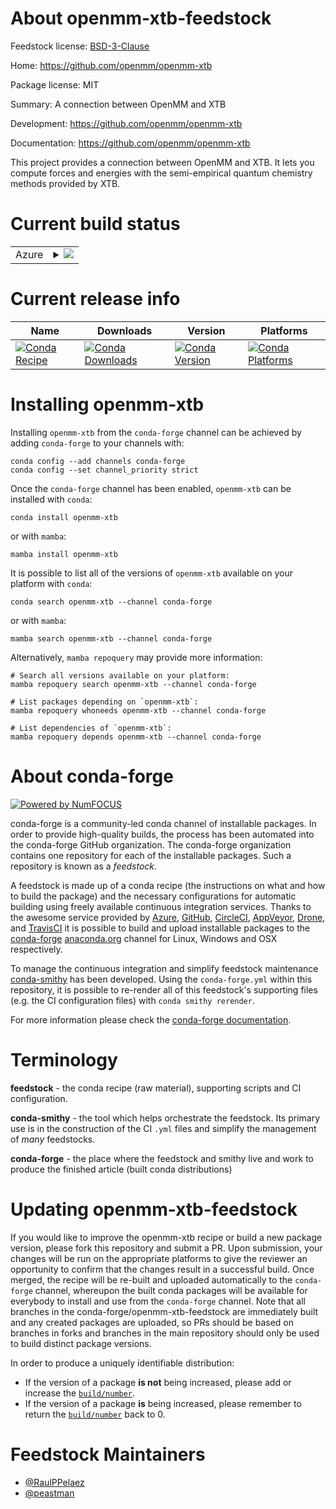 About openmm-xtb-feedstock
==========================

Feedstock license: [BSD-3-Clause](https://github.com/conda-forge/openmm-xtb-feedstock/blob/main/LICENSE.txt)

Home: https://github.com/openmm/openmm-xtb

Package license: MIT

Summary: A connection between OpenMM and XTB

Development: https://github.com/openmm/openmm-xtb

Documentation: https://github.com/openmm/openmm-xtb

This project provides a connection between OpenMM and XTB.
It lets you compute forces and energies with the semi-empirical
quantum chemistry methods provided by XTB.


Current build status
====================


<table>
    
  <tr>
    <td>Azure</td>
    <td>
      <details>
        <summary>
          <a href="https://dev.azure.com/conda-forge/feedstock-builds/_build/latest?definitionId=22227&branchName=main">
            <img src="https://dev.azure.com/conda-forge/feedstock-builds/_apis/build/status/openmm-xtb-feedstock?branchName=main">
          </a>
        </summary>
        <table>
          <thead><tr><th>Variant</th><th>Status</th></tr></thead>
          <tbody><tr>
              <td>linux_64_python3.10.____cpython</td>
              <td>
                <a href="https://dev.azure.com/conda-forge/feedstock-builds/_build/latest?definitionId=22227&branchName=main">
                  <img src="https://dev.azure.com/conda-forge/feedstock-builds/_apis/build/status/openmm-xtb-feedstock?branchName=main&jobName=linux&configuration=linux%20linux_64_python3.10.____cpython" alt="variant">
                </a>
              </td>
            </tr><tr>
              <td>linux_64_python3.11.____cpython</td>
              <td>
                <a href="https://dev.azure.com/conda-forge/feedstock-builds/_build/latest?definitionId=22227&branchName=main">
                  <img src="https://dev.azure.com/conda-forge/feedstock-builds/_apis/build/status/openmm-xtb-feedstock?branchName=main&jobName=linux&configuration=linux%20linux_64_python3.11.____cpython" alt="variant">
                </a>
              </td>
            </tr><tr>
              <td>linux_64_python3.12.____cpython</td>
              <td>
                <a href="https://dev.azure.com/conda-forge/feedstock-builds/_build/latest?definitionId=22227&branchName=main">
                  <img src="https://dev.azure.com/conda-forge/feedstock-builds/_apis/build/status/openmm-xtb-feedstock?branchName=main&jobName=linux&configuration=linux%20linux_64_python3.12.____cpython" alt="variant">
                </a>
              </td>
            </tr><tr>
              <td>osx_64_python3.10.____cpython</td>
              <td>
                <a href="https://dev.azure.com/conda-forge/feedstock-builds/_build/latest?definitionId=22227&branchName=main">
                  <img src="https://dev.azure.com/conda-forge/feedstock-builds/_apis/build/status/openmm-xtb-feedstock?branchName=main&jobName=osx&configuration=osx%20osx_64_python3.10.____cpython" alt="variant">
                </a>
              </td>
            </tr><tr>
              <td>osx_64_python3.11.____cpython</td>
              <td>
                <a href="https://dev.azure.com/conda-forge/feedstock-builds/_build/latest?definitionId=22227&branchName=main">
                  <img src="https://dev.azure.com/conda-forge/feedstock-builds/_apis/build/status/openmm-xtb-feedstock?branchName=main&jobName=osx&configuration=osx%20osx_64_python3.11.____cpython" alt="variant">
                </a>
              </td>
            </tr><tr>
              <td>osx_64_python3.12.____cpython</td>
              <td>
                <a href="https://dev.azure.com/conda-forge/feedstock-builds/_build/latest?definitionId=22227&branchName=main">
                  <img src="https://dev.azure.com/conda-forge/feedstock-builds/_apis/build/status/openmm-xtb-feedstock?branchName=main&jobName=osx&configuration=osx%20osx_64_python3.12.____cpython" alt="variant">
                </a>
              </td>
            </tr><tr>
              <td>osx_arm64_python3.10.____cpython</td>
              <td>
                <a href="https://dev.azure.com/conda-forge/feedstock-builds/_build/latest?definitionId=22227&branchName=main">
                  <img src="https://dev.azure.com/conda-forge/feedstock-builds/_apis/build/status/openmm-xtb-feedstock?branchName=main&jobName=osx&configuration=osx%20osx_arm64_python3.10.____cpython" alt="variant">
                </a>
              </td>
            </tr><tr>
              <td>osx_arm64_python3.11.____cpython</td>
              <td>
                <a href="https://dev.azure.com/conda-forge/feedstock-builds/_build/latest?definitionId=22227&branchName=main">
                  <img src="https://dev.azure.com/conda-forge/feedstock-builds/_apis/build/status/openmm-xtb-feedstock?branchName=main&jobName=osx&configuration=osx%20osx_arm64_python3.11.____cpython" alt="variant">
                </a>
              </td>
            </tr><tr>
              <td>osx_arm64_python3.12.____cpython</td>
              <td>
                <a href="https://dev.azure.com/conda-forge/feedstock-builds/_build/latest?definitionId=22227&branchName=main">
                  <img src="https://dev.azure.com/conda-forge/feedstock-builds/_apis/build/status/openmm-xtb-feedstock?branchName=main&jobName=osx&configuration=osx%20osx_arm64_python3.12.____cpython" alt="variant">
                </a>
              </td>
            </tr>
          </tbody>
        </table>
      </details>
    </td>
  </tr>
</table>

Current release info
====================

| Name | Downloads | Version | Platforms |
| --- | --- | --- | --- |
| [![Conda Recipe](https://img.shields.io/badge/recipe-openmm--xtb-green.svg)](https://anaconda.org/conda-forge/openmm-xtb) | [![Conda Downloads](https://img.shields.io/conda/dn/conda-forge/openmm-xtb.svg)](https://anaconda.org/conda-forge/openmm-xtb) | [![Conda Version](https://img.shields.io/conda/vn/conda-forge/openmm-xtb.svg)](https://anaconda.org/conda-forge/openmm-xtb) | [![Conda Platforms](https://img.shields.io/conda/pn/conda-forge/openmm-xtb.svg)](https://anaconda.org/conda-forge/openmm-xtb) |

Installing openmm-xtb
=====================

Installing `openmm-xtb` from the `conda-forge` channel can be achieved by adding `conda-forge` to your channels with:

```
conda config --add channels conda-forge
conda config --set channel_priority strict
```

Once the `conda-forge` channel has been enabled, `openmm-xtb` can be installed with `conda`:

```
conda install openmm-xtb
```

or with `mamba`:

```
mamba install openmm-xtb
```

It is possible to list all of the versions of `openmm-xtb` available on your platform with `conda`:

```
conda search openmm-xtb --channel conda-forge
```

or with `mamba`:

```
mamba search openmm-xtb --channel conda-forge
```

Alternatively, `mamba repoquery` may provide more information:

```
# Search all versions available on your platform:
mamba repoquery search openmm-xtb --channel conda-forge

# List packages depending on `openmm-xtb`:
mamba repoquery whoneeds openmm-xtb --channel conda-forge

# List dependencies of `openmm-xtb`:
mamba repoquery depends openmm-xtb --channel conda-forge
```


About conda-forge
=================

[![Powered by
NumFOCUS](https://img.shields.io/badge/powered%20by-NumFOCUS-orange.svg?style=flat&colorA=E1523D&colorB=007D8A)](https://numfocus.org)

conda-forge is a community-led conda channel of installable packages.
In order to provide high-quality builds, the process has been automated into the
conda-forge GitHub organization. The conda-forge organization contains one repository
for each of the installable packages. Such a repository is known as a *feedstock*.

A feedstock is made up of a conda recipe (the instructions on what and how to build
the package) and the necessary configurations for automatic building using freely
available continuous integration services. Thanks to the awesome service provided by
[Azure](https://azure.microsoft.com/en-us/services/devops/), [GitHub](https://github.com/),
[CircleCI](https://circleci.com/), [AppVeyor](https://www.appveyor.com/),
[Drone](https://cloud.drone.io/welcome), and [TravisCI](https://travis-ci.com/)
it is possible to build and upload installable packages to the
[conda-forge](https://anaconda.org/conda-forge) [anaconda.org](https://anaconda.org/)
channel for Linux, Windows and OSX respectively.

To manage the continuous integration and simplify feedstock maintenance
[conda-smithy](https://github.com/conda-forge/conda-smithy) has been developed.
Using the ``conda-forge.yml`` within this repository, it is possible to re-render all of
this feedstock's supporting files (e.g. the CI configuration files) with ``conda smithy rerender``.

For more information please check the [conda-forge documentation](https://conda-forge.org/docs/).

Terminology
===========

**feedstock** - the conda recipe (raw material), supporting scripts and CI configuration.

**conda-smithy** - the tool which helps orchestrate the feedstock.
                   Its primary use is in the construction of the CI ``.yml`` files
                   and simplify the management of *many* feedstocks.

**conda-forge** - the place where the feedstock and smithy live and work to
                  produce the finished article (built conda distributions)


Updating openmm-xtb-feedstock
=============================

If you would like to improve the openmm-xtb recipe or build a new
package version, please fork this repository and submit a PR. Upon submission,
your changes will be run on the appropriate platforms to give the reviewer an
opportunity to confirm that the changes result in a successful build. Once
merged, the recipe will be re-built and uploaded automatically to the
`conda-forge` channel, whereupon the built conda packages will be available for
everybody to install and use from the `conda-forge` channel.
Note that all branches in the conda-forge/openmm-xtb-feedstock are
immediately built and any created packages are uploaded, so PRs should be based
on branches in forks and branches in the main repository should only be used to
build distinct package versions.

In order to produce a uniquely identifiable distribution:
 * If the version of a package **is not** being increased, please add or increase
   the [``build/number``](https://docs.conda.io/projects/conda-build/en/latest/resources/define-metadata.html#build-number-and-string).
 * If the version of a package **is** being increased, please remember to return
   the [``build/number``](https://docs.conda.io/projects/conda-build/en/latest/resources/define-metadata.html#build-number-and-string)
   back to 0.

Feedstock Maintainers
=====================

* [@RaulPPelaez](https://github.com/RaulPPelaez/)
* [@peastman](https://github.com/peastman/)

